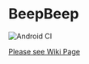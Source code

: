 # BeepBeep

![Android CI](https://github.com/CMPUT301W20T17/BeepBeep/workflows/Android%20CI/badge.svg)

[Please see Wiki Page](https://github.com/CMPUT301W20T17/BeepBeep/wiki)
